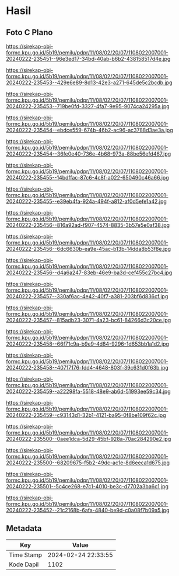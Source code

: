 # Hasil

## Foto C Plano

https://sirekap-obj-formc.kpu.go.id/5b19/pemilu/pdpr/11/08/02/20/07/1108022007001-20240222-235451--96e3ed17-34bd-40ab-b6b2-438158517d4e.jpg

https://sirekap-obj-formc.kpu.go.id/5b19/pemilu/pdpr/11/08/02/20/07/1108022007001-20240222-235453--429e6e89-8d13-42e3-a271-645de5c2bcdb.jpg

https://sirekap-obj-formc.kpu.go.id/5b19/pemilu/pdpr/11/08/02/20/07/1108022007001-20240222-235453--719be0fd-3327-4fa7-9e95-9074ca24295a.jpg

https://sirekap-obj-formc.kpu.go.id/5b19/pemilu/pdpr/11/08/02/20/07/1108022007001-20240222-235454--ebdce559-674b-46b2-ac96-ac3788d3ae3a.jpg

https://sirekap-obj-formc.kpu.go.id/5b19/pemilu/pdpr/11/08/02/20/07/1108022007001-20240222-235454--36fe0e40-736e-4b68-973a-88be56efd467.jpg

https://sirekap-obj-formc.kpu.go.id/5b19/pemilu/pdpr/11/08/02/20/07/1108022007001-20240222-235455--14bdffac-87c6-4c8f-a022-650490c46a66.jpg

https://sirekap-obj-formc.kpu.go.id/5b19/pemilu/pdpr/11/08/02/20/07/1108022007001-20240222-235455--e39eb4fa-924a-494f-a812-af0d5efe1a42.jpg

https://sirekap-obj-formc.kpu.go.id/5b19/pemilu/pdpr/11/08/02/20/07/1108022007001-20240222-235456--816a92ad-f907-4574-8835-3b57e5e0af38.jpg

https://sirekap-obj-formc.kpu.go.id/5b19/pemilu/pdpr/11/08/02/20/07/1108022007001-20240222-235456--6dc6630b-ea9e-45ac-b13b-14dda8b53f8e.jpg

https://sirekap-obj-formc.kpu.go.id/5b19/pemilu/pdpr/11/08/02/20/07/1108022007001-20240222-235456--d4a6a247-83eb-46e9-ba3d-cef455c27bc4.jpg

https://sirekap-obj-formc.kpu.go.id/5b19/pemilu/pdpr/11/08/02/20/07/1108022007001-20240222-235457--330af6ac-4e42-40f7-a381-203bf6d836cf.jpg

https://sirekap-obj-formc.kpu.go.id/5b19/pemilu/pdpr/11/08/02/20/07/1108022007001-20240222-235457--815adb23-3071-4a23-bc61-84266d3c20ce.jpg

https://sirekap-obj-formc.kpu.go.id/5b19/pemilu/pdpr/11/08/02/20/07/1108022007001-20240222-235458--66f71c9a-b9e9-4d84-9296-1d653bb1a1d2.jpg

https://sirekap-obj-formc.kpu.go.id/5b19/pemilu/pdpr/11/08/02/20/07/1108022007001-20240222-235458--40717176-fdd4-4648-803f-39c631d0f63b.jpg

https://sirekap-obj-formc.kpu.go.id/5b19/pemilu/pdpr/11/08/02/20/07/1108022007001-20240222-235459--a22298fa-5518-48e9-ab6d-51993ee59c34.jpg

https://sirekap-obj-formc.kpu.go.id/5b19/pemilu/pdpr/11/08/02/20/07/1108022007001-20240222-235459--c93143d1-32b1-4121-ba95-0f8be109f62c.jpg

https://sirekap-obj-formc.kpu.go.id/5b19/pemilu/pdpr/11/08/02/20/07/1108022007001-20240222-235500--0aee1dca-5d29-45bf-928a-70ac284290e2.jpg

https://sirekap-obj-formc.kpu.go.id/5b19/pemilu/pdpr/11/08/02/20/07/1108022007001-20240222-235500--68209675-f5b2-49dc-ac1e-8d6eeca1d675.jpg

https://sirekap-obj-formc.kpu.go.id/5b19/pemilu/pdpr/11/08/02/20/07/1108022007001-20240222-235501--5c4ce268-e7c1-4010-be3c-d7702a3ba6c1.jpg

https://sirekap-obj-formc.kpu.go.id/5b19/pemilu/pdpr/11/08/02/20/07/1108022007001-20240222-235452--21c2168b-6afa-4840-be9d-c0a08f7b09a5.jpg


## Metadata

| Key        | Value               |
| ---------- | ------------------- |
| Time Stamp | 2024-02-24 22:33:55 |
| Kode Dapil | 1102                |



